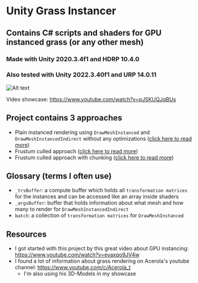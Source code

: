 # Unity Grass Instancer
## Contains C# scripts and shaders for GPU instanced grass (or any other mesh)
### Made with Unity 2020.3.4f1 and HDRP 10.4.0
### Also tested with Unity 2022.3.40f1 and URP 14.0.11

![Alt text](Screenshots/showcase.gif?raw=true "Showcase")

Video showcase: https://www.youtube.com/watch?v=pJSKUQJqBUs


## Project contains 3 approaches

- Plain instanced rendering using `DrawMeshInstanced` and `DrawMeshInstancedIndirect` without any optimizations ([click here to read more](https://github.com/MangoButtermilch/Unity-Grass-Instancer/tree/main/No%20Optimizations))
- Frustum culled approach ([click here to read more](https://github.com/MangoButtermilch/Unity-Grass-Instancer/tree/main/Frustum%20Culling))
- Frustum culled approach with chunking ([click here to read more](https://github.com/MangoButtermilch/Unity-Grass-Instancer/tree/main/Frustum%20Culling%20%2B%20Chunking))


## Glossary (terms I often use)
- `_trsBuffer`: a compute buffer which holds all `transformation matrices` for the instances and can be accessed like an array inside shaders
- `_argsBuffer`: buffer that holds information about what mesh and how many to render for `DrawMeshInstancedIndirect`
- `batch`: a collection of `transformation matrices` for `DrawMeshInstanced`

## Resources
- I got started with this project by this great video about GPU instancing: https://www.youtube.com/watch?v=eyaxqo9JV4w
- I found a lot of information about grass rendering on Acerola's youtube channel: https://www.youtube.com/c/Acerola_t
  - I'm also using his 3D-Models in my showcase

